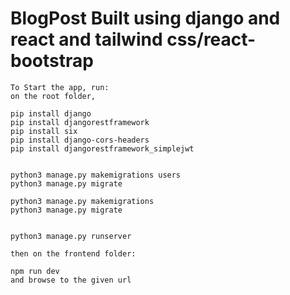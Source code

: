 # BlogPost Built using django and react and tailwind css/react-bootstrap

```
To Start the app, run:
on the root folder,

pip install django
pip install djangorestframework
pip install six
pip install django-cors-headers
pip install djangorestframework_simplejwt


python3 manage.py makemigrations users
python3 manage.py migrate   

python3 manage.py makemigrations
python3 manage.py migrate


python3 manage.py runserver   

then on the frontend folder:

npm run dev
and browse to the given url 
```
